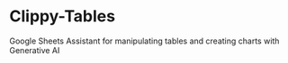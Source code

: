 # Clippy-Tables
Google Sheets Assistant for manipulating tables and creating charts with Generative AI
